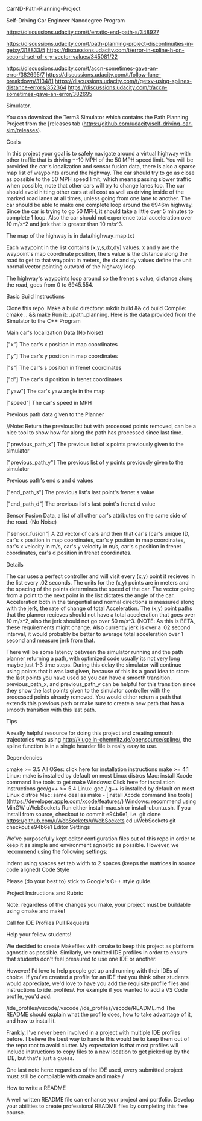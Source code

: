 CarND-Path-Planning-Project

Self-Driving Car Engineer Nanodegree Program

https://discussions.udacity.com/t/erratic-end-path-s/348927

https://discussions.udacity.com/t/path-planning-project-discontinuities-in-getxy/318833/5
https://discussions.udacity.com/t/error-in-spline-h-on-second-set-of-x-y-vector-values/345081/22

https://discussions.udacity.com/t/accn-sometimes-gave-an-error/382695/7
https://discussions.udacity.com/t/follow-lane-breakdown/313481
https://discussions.udacity.com/t/getxy-using-splines-distance-errors/352364
https://discussions.udacity.com/t/accn-sometimes-gave-an-error/382695

Simulator.

You can download the Term3 Simulator which contains the Path Planning Project from the [releases tab (https://github.com/udacity/self-driving-car-sim/releases).

Goals

In this project your goal is to safely navigate around a virtual highway with other traffic that is driving +-10 MPH of the 50 MPH speed limit. You will be provided the car's localization and sensor fusion data, there is also a sparse map list of waypoints around the highway. The car should try to go as close as possible to the 50 MPH speed limit, which means passing slower traffic when possible, note that other cars will try to change lanes too. The car should avoid hitting other cars at all cost as well as driving inside of the marked road lanes at all times, unless going from one lane to another. The car should be able to make one complete loop around the 6946m highway. Since the car is trying to go 50 MPH, it should take a little over 5 minutes to complete 1 loop. Also the car should not experience total acceleration over 10 m/s^2 and jerk that is greater than 10 m/s^3.

The map of the highway is in data/highway_map.txt

Each waypoint in the list contains [x,y,s,dx,dy] values. x and y are the waypoint's map coordinate position, the s value is the distance along the road to get to that waypoint in meters, the dx and dy values define the unit normal vector pointing outward of the highway loop.

The highway's waypoints loop around so the frenet s value, distance along the road, goes from 0 to 6945.554.

Basic Build Instructions

Clone this repo.
Make a build directory: mkdir build && cd build
Compile: cmake .. && make
Run it: ./path_planning.
Here is the data provided from the Simulator to the C++ Program

Main car's localization Data (No Noise)

["x"] The car's x position in map coordinates

["y"] The car's y position in map coordinates

["s"] The car's s position in frenet coordinates

["d"] The car's d position in frenet coordinates

["yaw"] The car's yaw angle in the map

["speed"] The car's speed in MPH

Previous path data given to the Planner

//Note: Return the previous list but with processed points removed, can be a nice tool to show how far along the path has processed since last time.

["previous_path_x"] The previous list of x points previously given to the simulator

["previous_path_y"] The previous list of y points previously given to the simulator

Previous path's end s and d values

["end_path_s"] The previous list's last point's frenet s value

["end_path_d"] The previous list's last point's frenet d value

Sensor Fusion Data, a list of all other car's attributes on the same side of the road. (No Noise)

["sensor_fusion"] A 2d vector of cars and then that car's [car's unique ID, car's x position in map coordinates, car's y position in map coordinates, car's x velocity in m/s, car's y velocity in m/s, car's s position in frenet coordinates, car's d position in frenet coordinates.

Details

The car uses a perfect controller and will visit every (x,y) point it recieves in the list every .02 seconds. The units for the (x,y) points are in meters and the spacing of the points determines the speed of the car. The vector going from a point to the next point in the list dictates the angle of the car. Acceleration both in the tangential and normal directions is measured along with the jerk, the rate of change of total Acceleration. The (x,y) point paths that the planner recieves should not have a total acceleration that goes over 10 m/s^2, also the jerk should not go over 50 m/s^3. (NOTE: As this is BETA, these requirements might change. Also currently jerk is over a .02 second interval, it would probably be better to average total acceleration over 1 second and measure jerk from that.

There will be some latency between the simulator running and the path planner returning a path, with optimized code usually its not very long maybe just 1-3 time steps. During this delay the simulator will continue using points that it was last given, because of this its a good idea to store the last points you have used so you can have a smooth transition. previous_path_x, and previous_path_y can be helpful for this transition since they show the last points given to the simulator controller with the processed points already removed. You would either return a path that extends this previous path or make sure to create a new path that has a smooth transition with this last path.

Tips

A really helpful resource for doing this project and creating smooth trajectories was using http://kluge.in-chemnitz.de/opensource/spline/, the spline function is in a single hearder file is really easy to use.

Dependencies

cmake >= 3.5
All OSes: click here for installation instructions
make >= 4.1
Linux: make is installed by default on most Linux distros
Mac: install Xcode command line tools to get make
Windows: Click here for installation instructions
gcc/g++ >= 5.4
Linux: gcc / g++ is installed by default on most Linux distros
Mac: same deal as make - [install Xcode command line tools]((https://developer.apple.com/xcode/features/)
Windows: recommend using MinGW
uWebSockets
Run either install-mac.sh or install-ubuntu.sh.
If you install from source, checkout to commit e94b6e1, i.e.
git clone https://github.com/uWebSockets/uWebSockets 
cd uWebSockets
git checkout e94b6e1
Editor Settings

We've purposefully kept editor configuration files out of this repo in order to keep it as simple and environment agnostic as possible. However, we recommend using the following settings:

indent using spaces
set tab width to 2 spaces (keeps the matrices in source code aligned)
Code Style

Please (do your best to) stick to Google's C++ style guide.

Project Instructions and Rubric

Note: regardless of the changes you make, your project must be buildable using cmake and make!

Call for IDE Profiles Pull Requests

Help your fellow students!

We decided to create Makefiles with cmake to keep this project as platform agnostic as possible. Similarly, we omitted IDE profiles in order to ensure that students don't feel pressured to use one IDE or another.

However! I'd love to help people get up and running with their IDEs of choice. If you've created a profile for an IDE that you think other students would appreciate, we'd love to have you add the requisite profile files and instructions to ide_profiles/. For example if you wanted to add a VS Code profile, you'd add:

/ide_profiles/vscode/.vscode
/ide_profiles/vscode/README.md
The README should explain what the profile does, how to take advantage of it, and how to install it.

Frankly, I've never been involved in a project with multiple IDE profiles before. I believe the best way to handle this would be to keep them out of the repo root to avoid clutter. My expectation is that most profiles will include instructions to copy files to a new location to get picked up by the IDE, but that's just a guess.

One last note here: regardless of the IDE used, every submitted project must still be compilable with cmake and make./

How to write a README

A well written README file can enhance your project and portfolio. Develop your abilities to create professional README files by completing this free course.
